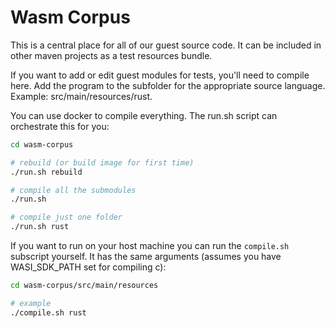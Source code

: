 # Wasm Corpus


This is a central place for all of our guest source code. It can be included in other maven projects as a test
resources bundle.

If you want to add or edit guest modules for tests, you'll need to compile here. Add the program to the subfolder
for the appropriate source language. Example: src/main/resources/rust.

You can use docker to compile everything. The run.sh script can orchestrate this for you:

```bash
cd wasm-corpus

# rebuild (or build image for first time)
./run.sh rebuild

# compile all the submodules
./run.sh

# compile just one folder
./run.sh rust
```


If you want to run on your host machine you can run the `compile.sh` subscript yourself.
It has the same arguments (assumes you have WASI_SDK_PATH set for compiling c):

```bash
cd wasm-corpus/src/main/resources

# example
./compile.sh rust
```
